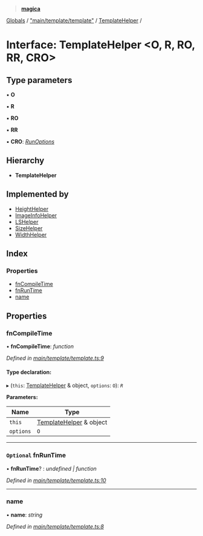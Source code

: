 > **[magica](../README.md)**

[Globals](../README.md) / ["main/template/template"](../modules/_main_template_template_.md) / [TemplateHelper](_main_template_template_.templatehelper.md) /

# Interface: TemplateHelper <**O, R, RO, RR, CRO**>

## Type parameters

▪ **O**

▪ **R**

▪ **RO**

▪ **RR**

▪ **CRO**: *[RunOptions](_types_.runoptions.md)*

## Hierarchy

* **TemplateHelper**

## Implemented by

* [HeightHelper](../classes/_main_template_imagehelper_.heighthelper.md)
* [ImageInfoHelper](../classes/_main_template_imagehelper_.imageinfohelper.md)
* [LSHelper](../classes/_main_template_fshelper_.lshelper.md)
* [SizeHelper](../classes/_main_template_imagehelper_.sizehelper.md)
* [WidthHelper](../classes/_main_template_imagehelper_.widthhelper.md)

## Index

### Properties

* [fnCompileTime](_main_template_template_.templatehelper.md#fncompiletime)
* [fnRunTime](_main_template_template_.templatehelper.md#optional-fnruntime)
* [name](_main_template_template_.templatehelper.md#name)

## Properties

###  fnCompileTime

• **fnCompileTime**: *function*

*Defined in [main/template/template.ts:9](https://github.com/cancerberoSgx/magica/blob/30321a6/src/main/template/template.ts#L9)*

#### Type declaration:

▸ (`this`: [TemplateHelper](_main_template_template_.templatehelper.md) & object, `options`: `O`): *`R`*

**Parameters:**

Name | Type |
------ | ------ |
`this` | [TemplateHelper](_main_template_template_.templatehelper.md) & object |
`options` | `O` |

___

### `Optional` fnRunTime

• **fnRunTime**? : *undefined | function*

*Defined in [main/template/template.ts:10](https://github.com/cancerberoSgx/magica/blob/30321a6/src/main/template/template.ts#L10)*

___

###  name

• **name**: *string*

*Defined in [main/template/template.ts:8](https://github.com/cancerberoSgx/magica/blob/30321a6/src/main/template/template.ts#L8)*